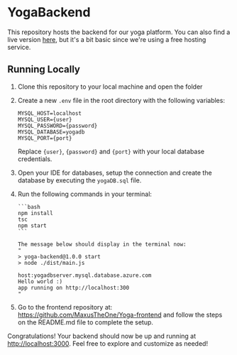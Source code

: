# YogaBackend

This repository hosts the backend for our yoga platform. You can also find a live version [here](https://yogabackend.azurewebsites.net/events), but it's a bit basic since we're using a free hosting service.

## Running Locally

1.  Clone this repository to your local machine and open the folder

2.  Create a new `.env` file in the root directory with the following variables:

    ```env
    MYSQL_HOST=localhost
    MYSQL_USER={user}
    MYSQL_PASSWORD={password}
    MYSQL_DATABASE=yogadb
    MYSQL_PORT={port}
    ```

    Replace `{user}`, `{password}` and `{port}` with your local database credentials.

3.  Open your IDE for databases, setup the connection and create the database by executing the `yogaDB.sql` file.

4.  Run the following commands in your terminal:

        ```bash
        npm install
        tsc
        npm start
        ```

        The message below should display in the terminal now:
        "
        > yoga-backend@1.0.0 start
        > node ./dist/main.js

        host:yogadbserver.mysql.database.azure.com
        Hello world :)
        app running on http://localhost:300
        "

5.  Go to the frontend repository at: https://github.com/MaxusTheOne/Yoga-frontend and follow the steps on the README.md file to complete the setup.

Congratulations! Your backend should now be up and running at [http://localhost:3000](http://localhost:3000). Feel free to explore and customize as needed!

